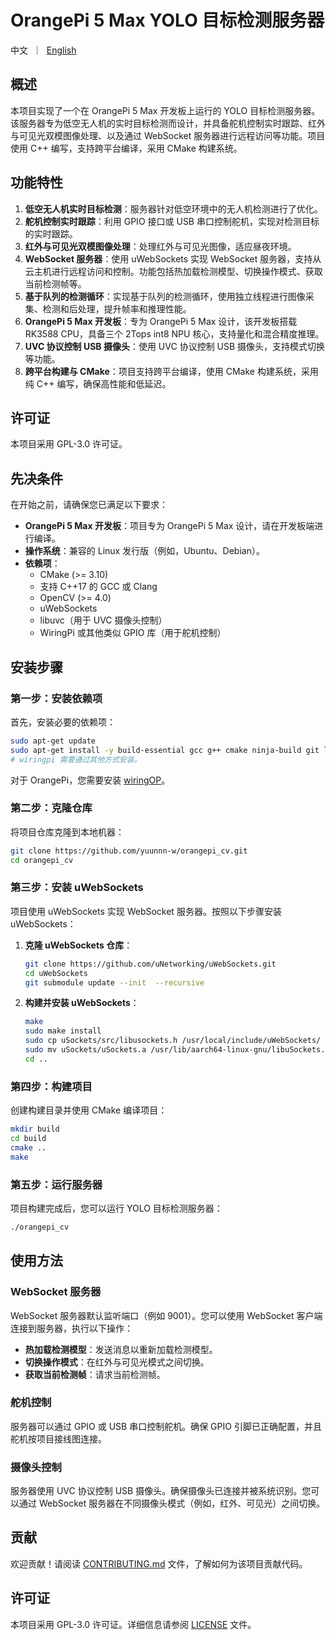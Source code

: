 # OrangePi 5 Max YOLO 目标检测服务器

<p align="left">
    中文&nbsp ｜ &nbsp<a href="README.md">English</a>
</p>

## 概述

本项目实现了一个在 OrangePi 5 Max 开发板上运行的 YOLO 目标检测服务器。该服务器专为低空无人机的实时目标检测而设计，并具备舵机控制实时跟踪、红外与可见光双模图像处理、以及通过 WebSocket 服务器进行远程访问等功能。项目使用 C++ 编写，支持跨平台编译，采用 CMake 构建系统。

## 功能特性

1. **低空无人机实时目标检测**：服务器针对低空环境中的无人机检测进行了优化。
2. **舵机控制实时跟踪**：利用 GPIO 接口或 USB 串口控制舵机，实现对检测目标的实时跟踪。
3. **红外与可见光双模图像处理**：处理红外与可见光图像，适应昼夜环境。
4. **WebSocket 服务器**：使用 uWebSockets 实现 WebSocket 服务器，支持从云主机进行远程访问和控制。功能包括热加载检测模型、切换操作模式、获取当前检测帧等。
5. **基于队列的检测循环**：实现基于队列的检测循环，使用独立线程进行图像采集、检测和后处理，提升帧率和推理性能。
6. **OrangePi 5 Max 开发板**：专为 OrangePi 5 Max 设计，该开发板搭载 RK3588 CPU，具备三个 2Tops int8 NPU 核心，支持量化和混合精度推理。
7. **UVC 协议控制 USB 摄像头**：使用 UVC 协议控制 USB 摄像头，支持模式切换等功能。
8. **跨平台构建与 CMake**：项目支持跨平台编译，使用 CMake 构建系统，采用纯 C++ 编写，确保高性能和低延迟。

## 许可证

本项目采用 GPL-3.0 许可证。

## 先决条件

在开始之前，请确保您已满足以下要求：

- **OrangePi 5 Max 开发板**：项目专为 OrangePi 5 Max 设计，请在开发板端进行编译。
- **操作系统**：兼容的 Linux 发行版（例如，Ubuntu、Debian）。
- **依赖项**：
  - CMake (>= 3.10)
  - 支持 C++17 的 GCC 或 Clang
  - OpenCV (>= 4.0)
  - uWebSockets
  - libuvc（用于 UVC 摄像头控制）
  - WiringPi 或其他类似 GPIO 库（用于舵机控制）

## 安装步骤

### 第一步：安装依赖项

首先，安装必要的依赖项：

```bash
sudo apt-get update
sudo apt-get install -y build-essential gcc g++ cmake ninja-build git libopencv-dev libuvc-dev libusb-1.0-0-dev zlib1g-dev
# wiringpi 需要通过其他方式安装。
```
对于 OrangePi，您需要安装 [wiringOP](https://github.com/orangepi-xunlong/wiringOP)。

### 第二步：克隆仓库

将项目仓库克隆到本地机器：

```bash
git clone https://github.com/yuunnn-w/orangepi_cv.git
cd orangepi_cv
```

### 第三步：安装 uWebSockets

项目使用 uWebSockets 实现 WebSocket 服务器。按照以下步骤安装 uWebSockets：

1. **克隆 uWebSockets 仓库**：

   ```bash
   git clone https://github.com/uNetworking/uWebSockets.git
   cd uWebSockets
   git submodule update --init  --recursive
   ```

2. **构建并安装 uWebSockets**：

   ```bash
   make
   sudo make install
   sudo cp uSockets/src/libusockets.h /usr/local/include/uWebSockets/
   sudo mv uSockets/uSockets.a /usr/lib/aarch64-linux-gnu/libuSockets.a
   cd ..
   ```

### 第四步：构建项目

创建构建目录并使用 CMake 编译项目：

```bash
mkdir build
cd build
cmake ..
make
```

### 第五步：运行服务器

项目构建完成后，您可以运行 YOLO 目标检测服务器：

```bash
./orangepi_cv
```

## 使用方法

### WebSocket 服务器

WebSocket 服务器默认监听端口（例如 9001）。您可以使用 WebSocket 客户端连接到服务器，执行以下操作：

- **热加载检测模型**：发送消息以重新加载检测模型。
- **切换操作模式**：在红外与可见光模式之间切换。
- **获取当前检测帧**：请求当前检测帧。

### 舵机控制

服务器可以通过 GPIO 或 USB 串口控制舵机。确保 GPIO 引脚已正确配置，并且舵机按项目接线图连接。

### 摄像头控制

服务器使用 UVC 协议控制 USB 摄像头。确保摄像头已连接并被系统识别。您可以通过 WebSocket 服务器在不同摄像头模式（例如，红外、可见光）之间切换。

## 贡献

欢迎贡献！请阅读 [CONTRIBUTING.md](CONTRIBUTING.md) 文件，了解如何为该项目贡献代码。

## 许可证

本项目采用 GPL-3.0 许可证。详细信息请参阅 [LICENSE](LICENSE) 文件。
